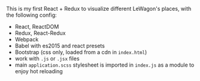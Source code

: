 This is my first React + Redux to visualize different LeWagon's places, with the following config:

- React, ReactDOM
- Redux, React-Redux
- Webpack
- Babel with es2015 and react presets
- Bootstrap (css only, loaded from a cdn in `index.html`)
- work with `.js` or `.jsx` files
- main `application.scss` stylesheet is imported in `index.js` as a module to enjoy hot reloading
